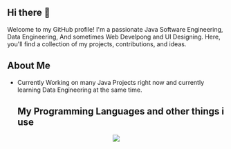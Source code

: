 ## Hi there 👋

Welcome to my GitHub profile! I'm a passionate Java Software Engineering, Data Engineering, And sometimes Web Develpong and UI Designing. Here, you'll find a collection of my projects, contributions, and ideas.
## About Me

- Currently Working on many Java Projects right now and currently learning Data Engineering at the same time.
  ## My Programming Languages and other things i use
<p align="center">
  <a href="https://skillicons.dev">
   <img src="[![My Skills](https://skillicons.dev/icons?i=mysql,ae,c,react,cpp,java,py,figma,html,css,js&perline=6)](https://skillicons.dev)"/>
 </a>
</p>

